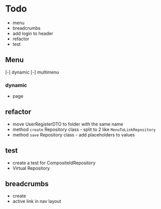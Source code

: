 # Todo

- menu
- breadcrumbs
- add login to header
- refactor
- test

## Menu

[-] dynamic
[-] multimenu

### dynamic

- page

## refactor

- move UserRegisterDTO to folder with the same name
- method `create` Repository class - split to 2 like `MenuToLinkRepository`
- method `save` Repository class - add placeholders to values

## test

- create a test for CompositeIdRepository
- Virtual Repository

## breadcrumbs

- create
- active link in nav layout
